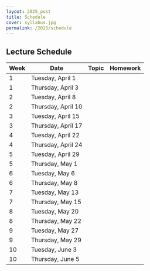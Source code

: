 ```yaml
---
layout: 2025_post
title: Schedule
cover: syllabus.jpg
permalink: /2025/schedule
---
```


## Lecture Schedule

| Week | Date | Topic | Homework |
| --   | -- | -- | -- |
| 1    | Tuesday, April 1   |       |          |
| 1    | Thursday, April 3  |       |          |
| 2    | Tuesday, April 8   |       |          |
| 2    | Thursday, April 10 |       |          |
| 3    | Tuesday, April 15  |       |          |
| 3    | Thursday, April 17 |       |          |
| 4    | Tuesday, April 22  |       |          |
| 4    | Thursday, April 24 |       |          |
| 5    | Tuesday, April 29  |       |          |
| 5    | Thursday, May 1    |       |          |
| 6    | Tuesday, May 6     |       |          |
| 6    | Thursday, May 8    |       |          |
| 7    | Tuesday, May 13    |       |          |
| 7    | Thursday, May 15   |       |          |
| 8    | Tuesday, May 20    |       |          |
| 8    | Thursday, May 22   |       |          |
| 9    | Tuesday, May 27    |       |          |
| 9    | Thursday, May 29   |       |          |
| 10   | Tuesday, June 3    |       |          |
| 10   | Thursday, June 5   |       |          |